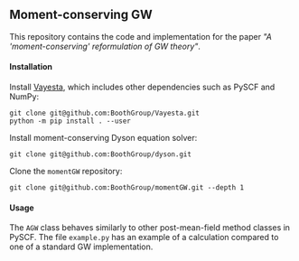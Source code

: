 ## Moment-conserving GW

This repository contains the code and implementation for the paper *"A 'moment-conserving' reformulation of GW theory"*.

#### Installation

Install [Vayesta](https://github.com/BoothGroup/Vayesta), which includes other dependencies such as PySCF and NumPy:
```
git clone git@github.com:BoothGroup/Vayesta.git
python -m pip install . --user
```

Install moment-conserving Dyson equation solver:
```
git clone git@github.com:BoothGroup/dyson.git
```

Clone the `momentGW` repository:
```
git clone git@github.com:BoothGroup/momentGW.git --depth 1
```

#### Usage

The `AGW` class behaves similarly to other post-mean-field method classes in PySCF. The file `example.py` has an example of a calculation compared to one of a standard GW implementation.
